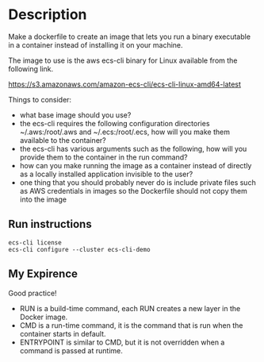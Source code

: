# Description
Make a dockerfile to create an image that lets you run a binary executable in a container instead of installing it on your machine.

The image to use is the aws ecs-cli binary for Linux available from the following link.

https://s3.amazonaws.com/amazon-ecs-cli/ecs-cli-linux-amd64-latest

Things to consider:
* what base image should you use?
* the ecs-cli requires the following configuration directories ~/.aws:/root/.aws and ~/.ecs:/root/.ecs, how will you make them available to the container?
* the ecs-cli has various arguments such as the following, how will you provide them to the container in the run command?
* how can you make running the image as a container instead of directly as a locally installed application invisible to the user?
* one thing that you should probably never do is include private files such as AWS credentials in images so the Dockerfile should not copy them into the image

## Run instructions

    ecs-cli license
    ecs-cli configure --cluster ecs-cli-demo

## My Expirence

Good practice!

* RUN is a build-time command, each RUN creates a new layer in the Docker image.
* CMD is a run-time command, it is the command that is run when the container starts in default.
* ENTRYPOINT is similar to CMD, but it is not overridden when a command is passed at runtime.

